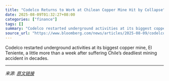 ```yaml
---
title: "Codelco Returns to Work at Chilean Copper Mine Hit by Collapse"
date: 2025-08-09T01:32:27+08:00
categories: ["finance"]
tags: []
summary: "Codelco restarted underground activities at its biggest copper mine, El Teniente, a little more than a week after suffering Chile’s deadliest mining accident in decades."
source_url: "https://www.bloomberg.com/news/articles/2025-08-09/codelco-wins-partial-approval-to-restart-copper-mine-in-chile"
---
```


Codelco restarted underground activities at its biggest copper mine, El Teniente, a little more than a week after suffering Chile’s deadliest mining accident in decades.

---

*来源: [原文链接](https://www.bloomberg.com/news/articles/2025-08-09/codelco-wins-partial-approval-to-restart-copper-mine-in-chile)*
